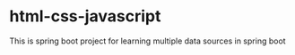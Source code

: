 # html-css-javascript
This is spring boot project for learning multiple data sources in spring boot
